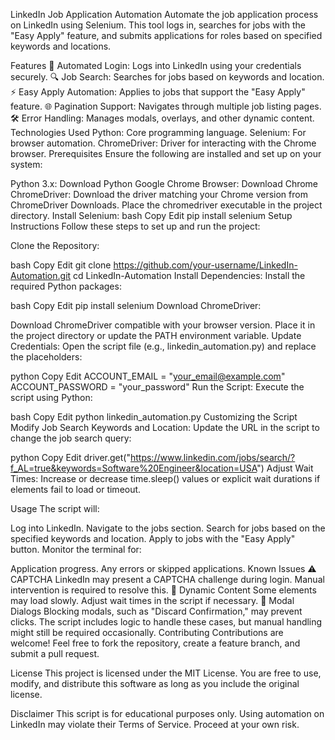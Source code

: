 LinkedIn Job Application Automation
Automate the job application process on LinkedIn using Selenium. This tool logs in, searches for jobs with the "Easy Apply" feature, and submits applications for roles based on specified keywords and locations.

Features
🔐 Automated Login: Logs into LinkedIn using your credentials securely.
🔍 Job Search: Searches for jobs based on keywords and location.
⚡ Easy Apply Automation: Applies to jobs that support the "Easy Apply" feature.
🌐 Pagination Support: Navigates through multiple job listing pages.
🛠️ Error Handling: Manages modals, overlays, and other dynamic content.
Technologies Used
Python: Core programming language.
Selenium: For browser automation.
ChromeDriver: Driver for interacting with the Chrome browser.
Prerequisites
Ensure the following are installed and set up on your system:

Python 3.x: Download Python
Google Chrome Browser: Download Chrome
ChromeDriver:
Download the driver matching your Chrome version from ChromeDriver Downloads.
Place the chromedriver executable in the project directory.
Install Selenium:
bash
Copy
Edit
pip install selenium
Setup Instructions
Follow these steps to set up and run the project:

Clone the Repository:

bash
Copy
Edit
git clone https://github.com/your-username/LinkedIn-Automation.git
cd LinkedIn-Automation
Install Dependencies: Install the required Python packages:

bash
Copy
Edit
pip install selenium
Download ChromeDriver:

Download ChromeDriver compatible with your browser version.
Place it in the project directory or update the PATH environment variable.
Update Credentials: Open the script file (e.g., linkedin_automation.py) and replace the placeholders:

python
Copy
Edit
ACCOUNT_EMAIL = "your_email@example.com"
ACCOUNT_PASSWORD = "your_password"
Run the Script: Execute the script using Python:

bash
Copy
Edit
python linkedin_automation.py
Customizing the Script
Modify Job Search Keywords and Location:
Update the URL in the script to change the job search query:

python
Copy
Edit
driver.get("https://www.linkedin.com/jobs/search/?f_AL=true&keywords=Software%20Engineer&location=USA")
Adjust Wait Times:
Increase or decrease time.sleep() values or explicit wait durations if elements fail to load or timeout.

Usage
The script will:

Log into LinkedIn.
Navigate to the jobs section.
Search for jobs based on the specified keywords and location.
Apply to jobs with the "Easy Apply" button.
Monitor the terminal for:

Application progress.
Any errors or skipped applications.
Known Issues
⚠️ CAPTCHA
LinkedIn may present a CAPTCHA challenge during login. Manual intervention is required to resolve this.
🔄 Dynamic Content
Some elements may load slowly. Adjust wait times in the script if necessary.
🛑 Modal Dialogs
Blocking modals, such as "Discard Confirmation," may prevent clicks. The script includes logic to handle these cases, but manual handling might still be required occasionally.
Contributing
Contributions are welcome! Feel free to fork the repository, create a feature branch, and submit a pull request.

License
This project is licensed under the MIT License. You are free to use, modify, and distribute this software as long as you include the original license.

Disclaimer
This script is for educational purposes only.
Using automation on LinkedIn may violate their Terms of Service. Proceed at your own risk.
